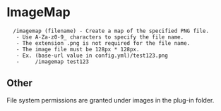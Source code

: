 # ImageMap
      /imagemap (filename) - Create a map of the specified PNG file.
       - Use A-Za-z0-9_ characters to specify the file name.
       - The extension .png is not required for the file name.
       - The image file must be 128px * 128px.
       - Ex. (base-url value in config.yml)/test123.png
       -     /imagemap test123

## Other
File system permissions are granted under images in the plug-in folder.
